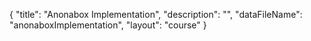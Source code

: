 {
	"title": "Anonabox Implementation",
	"description": "",
	"dataFileName": "anonaboxImplementation",
	"layout": "course"
}